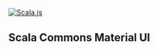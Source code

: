 
[![Scala.js](https://www.scala-js.org/assets/badges/scalajs-1.1.0.svg)](https://www.scala-js.org)

## Scala Commons Material UI

